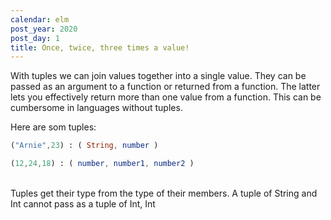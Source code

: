```yaml
---
calendar: elm
post_year: 2020
post_day: 1
title: Once, twice, three times a value!
---
```

With tuples we can join values together into a single value. They can be passed as an argument to a function or returned from a function. The latter lets you effectively return more than one value from a function. This can be cumbersome in languages without tuples. 

Here are som tuples:

```elm
("Arnie",23) : ( String, number )

(12,24,18) : ( number, number1, number2 )
```

\
Tuples get their type from the type of their members. A tuple of String and Int cannot pass as a tuple of Int, Int